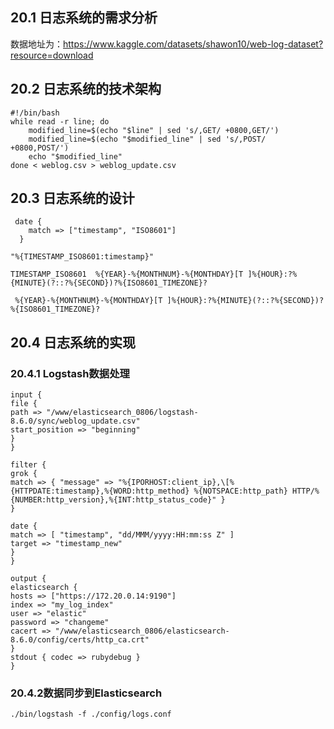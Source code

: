 
## 20.1 日志系统的需求分析

数据地址为：https://www.kaggle.com/datasets/shawon10/web-log-dataset?resource=download


## 20.2 日志系统的技术架构

```
#!/bin/bash
while read -r line; do
    modified_line=$(echo "$line" | sed 's/,GET/ +0800,GET/')
    modified_line=$(echo "$modified_line" | sed 's/,POST/ +0800,POST/')
    echo "$modified_line"
done < weblog.csv > weblog_update.csv
```

## 20.3 日志系统的设计

```
 date {
    match => ["timestamp", "ISO8601"]
  }
```

```
"%{TIMESTAMP_ISO8601:timestamp}"

TIMESTAMP_ISO8601  %{YEAR}-%{MONTHNUM}-%{MONTHDAY}[T ]%{HOUR}:?%{MINUTE}(?::?%{SECOND})?%{ISO8601_TIMEZONE}?

 %{YEAR}-%{MONTHNUM}-%{MONTHDAY}[T ]%{HOUR}:?%{MINUTE}(?::?%{SECOND})?%{ISO8601_TIMEZONE}?
```

## 20.4 日志系统的实现

### 20.4.1 Logstash数据处理

```
input {
file {
path => "/www/elasticsearch_0806/logstash-8.6.0/sync/weblog_update.csv"
start_position => "beginning"
}
}

filter {
grok {
match => { "message" => "%{IPORHOST:client_ip},\[%{HTTPDATE:timestamp},%{WORD:http_method} %{NOTSPACE:http_path} HTTP/%{NUMBER:http_version},%{INT:http_status_code}" }
}

date {
match => [ "timestamp", "dd/MMM/yyyy:HH:mm:ss Z" ]
target => "timestamp_new"
}
}

output {
elasticsearch {
hosts => ["https://172.20.0.14:9190"]
index => "my_log_index"
user => "elastic"
password => "changeme"
cacert => "/www/elasticsearch_0806/elasticsearch-8.6.0/config/certs/http_ca.crt"
}
stdout { codec => rubydebug }
}
```

### 20.4.2数据同步到Elasticsearch

```
./bin/logstash -f ./config/logs.conf
```